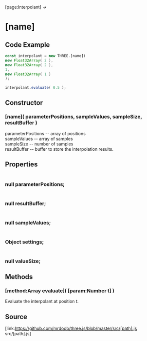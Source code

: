 [page:Interpolant] →

# [name]

## Code Example

  
```ts  
const interpolant = new THREE.[name](  
new Float32Array( 2 ),  
new Float32Array( 2 ),  
1,  
new Float32Array( 1 )  
);  
  
interpolant.evaluate( 0.5 );  
```  

## Constructor

###  [name]( parameterPositions, sampleValues, sampleSize, resultBuffer )

parameterPositions -- array of positions  
sampleValues -- array of samples  
sampleSize -- number of samples  
resultBuffer -- buffer to store the interpolation results.  
  

## Properties

### <br/> null parameterPositions; <br/>

### <br/> null resultBuffer; <br/>

### <br/> null sampleValues; <br/>

### <br/> Object settings; <br/>

### <br/> null valueSize; <br/>

## Methods

### [method:Array evaluate]( [param:Number t] )

Evaluate the interpolant at position *t*.

## Source

[link:https://github.com/mrdoob/three.js/blob/master/src/[path].js
src/[path].js]

